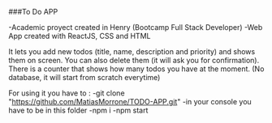 ###To Do APP 

-Academic proyect created in Henry (Bootcamp Full Stack Developer)
-Web App created with ReactJS, CSS and HTML 

It lets you add new todos (title, name, description and priority) and shows them on screen. You can also delete them (it will ask you for confirmation). There is a counter that shows how many todos you have at the moment. (No database, it will start from scratch everytime)

For using it you have to :
-git clone "https://github.com/MatiasMorrone/TODO-APP.git"
-in your console you have to be in this folder
-npm i
-npm start
